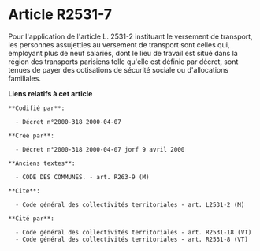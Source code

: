 # Article R2531-7

Pour l'application de l'article L. 2531-2 instituant le versement de transport, les personnes assujetties au versement de
transport sont celles qui, employant plus de neuf salariés, dont le lieu de travail est situé dans la région des transports
parisiens telle qu'elle est définie par décret, sont tenues de payer des cotisations de sécurité sociale ou d'allocations
familiales.

**Liens relatifs à cet article**

	**Codifié par**:

	  - Décret n°2000-318 2000-04-07

	**Créé par**:

	  - Décret n°2000-318 2000-04-07 jorf 9 avril 2000

	**Anciens textes**:

	  - CODE DES COMMUNES. - art. R263-9 (M)

	**Cite**:

	  - Code général des collectivités territoriales - art. L2531-2 (M)

	**Cité par**:

	  - Code général des collectivités territoriales - art. R2531-18 (VT)
	  - Code général des collectivités territoriales - art. R2531-8 (VT)
